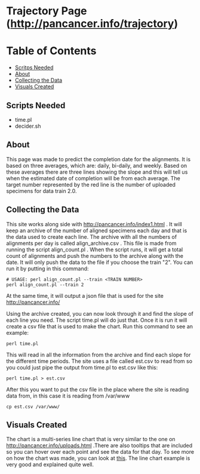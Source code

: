 # Trajectory Page (http://pancancer.info/trajectory)

# Table of Contents
  * [Scritps Needed](#scritps-needed)
  * [About](#about)
  * [Collecting the Data](#collecting-the-data)
  * [Visuals Created](#visuals-created)

## Scripts Needed
  * time.pl
  * decider.sh

## About
This page was made to predict the completion date for the alignments. It is based on three averages, which are: daily, bi-daily, and weekly. Based on these averages there are three lines showing the slope and this will tell us when the estimated date of completion will be from each average. The target number represented by the red line is the number of uploaded specimens for data train 2.0. 

## Collecting the Data
This site works along side with http://pancancer.info/index1.html . It will keep an archive of the number of aligned specimens each day and that is the data used to create each line. The archive with all the numbers of alignments per day is called align_archive.csv . This file is made from running the script align_count.pl . When the script runs, it will get a total count of alignments and push the numbers to the archive along with the date. It will only push the data to the file if you choose the train "2". You can run it by putting in this command:

    # USAGE: perl align_count.pl --train <TRAIN NUMBER>
    perl align_count.pl --train 2
    
At the same time, it will output a json file that is used for the site http://pancancer.info/

Using the archive created, you can now look through it and find the slope of each line you need. The script time.pl will do just that. Once it is run it will create a csv file that is used to make the chart. Run this command to see an example:

    perl time.pl
    
This will read in all the information from the archive and find each slope for the different time periods. The site uses a file called est.csv to read from so you could just pipe the output from time.pl to est.csv like this:

    perl time.pl > est.csv
    
After this you want to put the csv file in the place where the site is reading data from, in this case it is reading from /var/www

    cp est.csv /var/www/
    
## Visuals Created
The chart is a multi-series line chart that is very similar to the one on http://pancancer.info/uploads.html .There are also tooltips that are included so you can hover over each point and see the data for that day. To see more on how the chart was made, you can look at [this](http://www.delimited.io/blog/2014/3/3/creating-multi-series-charts-in-d3-lines-bars-area-and-streamgraphs). The line chart example is very good and explained quite well.
